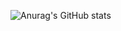 ![Anurag's GitHub stats](https://github-readme-stats.vercel.app/api?username=Narin4ik&show_icons=true&theme=tokyonight)
